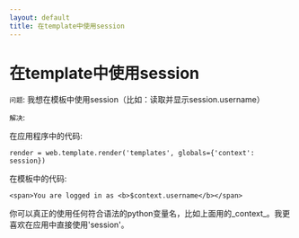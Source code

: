 ```yaml
---
layout: default
title: 在template中使用session
---
```


# 在template中使用session

`问题`: 我想在模板中使用session（比如：读取并显示session.username）

`解决`:

在应用程序中的代码:

    render = web.template.render('templates', globals={'context': session})

在模板中的代码:

    <span>You are logged in as <b>$context.username</b></span>

你可以真正的使用任何符合语法的python变量名，比如上面用的_context_。我更喜欢在应用中直接使用'session'。